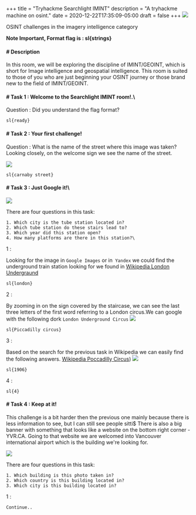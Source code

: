 +++
title = "Tryhackme Searchlight IMINT"
description = "A tryhackme machine on osint."
date = 2020-12-22T17:35:09-05:00
draft = false
+++
![](https://i.imgur.com/rVULTsB.png)

OSINT challenges in the imagery intelligence category

**Note Important, Format flag is : sl{strings}**

#### # Description
In this room, we will be exploring the discipline of IMINT/GEOINT, which is short for Image intelligence and geospatial intelligence. This room is suited to those of you who are just beginning your OSINT journey or those brand new to the field of IMINT/GEOINT.

#### # Task 1 : Welcome to the Searchlight IMINT room!.\
Question : Did you understand the flag format?

```
sl{ready}
```

#### # Task 2 :  Your first challenge!
Question : What is the name of the street where this image was taken?\
Looking closely, on the welcome sign we see the name of the street.

![](https://imgur.com/lT4LJCO.jpg)

```
sl{carnaby street}
```

#### # Task 3 : Just Google it!\
![](https://imgur.com/uLJFxcD.jpg)

There are four questions in this task:

    1. Which city is the tube station located in?
    2. Which tube station do these stairs lead to?
    3. Which year did this station open?
    4. How many platforms are there in this station?\
1 : 

Looking for the image in `Google Images` or in` Yandex` we could find the underground train station looking for we found in [Wikipedia London Undergraund](https://en.wikipedia.org/wiki/London_Underground)

```
sl{london}
```

2 : 

By zooming in on the sign covered by the staircase, we can see the last three letters of the first word referring to a London circus.We can google with the following dork `London Underground Circus`
![](https://i.imgur.com/z3xC1dd.png)
```
sl{Piccadilly circus}
```

3 :

Based on the search for the previous task in Wikipedia we can easily find the following answers. [Wikipedia Poccadilly Circus](https://en.wikipedia.org/wiki/Piccadilly_Circus_tube_station))
![](https://i.imgur.com/dsiV2zk.png)
```
sl{1906}
```

4 : 

```
sl{4}
```
#### # Task 4 : Keep at it!
This challenge is a bit harder then the previous one mainly because there is less information to see, but I can still see people sitti$
There is also a big banner with something that looks like a website on the bottom right corner - YVR.CA.
Going to that website we are welcomed into Vancouver international airport which is the building we're looking for.

![](https://i.imgur.com/Z7wyiKl.jpg)

There are four questions in this task:

	1. Which building is this photo taken in?
	2. Which country is this building located in?
	3. Which city is this building located in?
1 : 

`Continue..`
